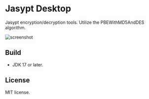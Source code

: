 # Jasypt Desktop

Jasypt encryption/decryption tools. Utilize the PBEWithMD5AndDES algorithm.

![screenshot](https://github.com/YaoweiZou/jasypt-desktop/assets/62455760/6a7d71a9-0a06-4498-abe2-5b9c588ac58c)

## Build

- JDK 17 or later. 

## License

MIT license.
